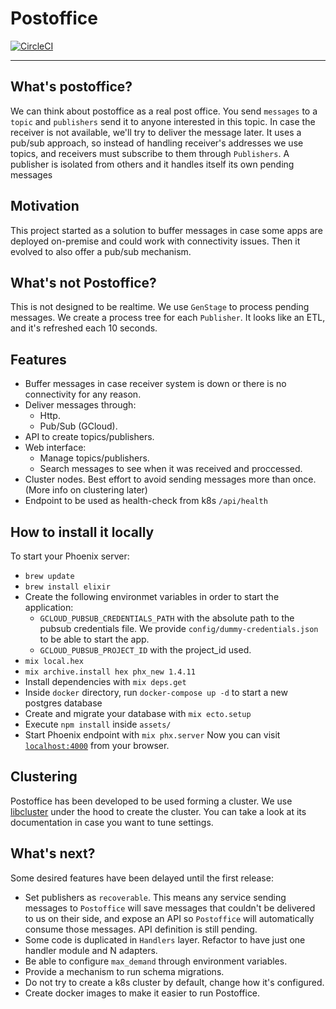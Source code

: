 # Postoffice
[![CircleCI](https://circleci.com/gh/lonamiaec/postoffice/tree/master.svg?style=svg)](https://circleci.com/gh/lonamiaec/postoffice/tree/master)

---
## What's postoffice?
We can think about postoffice as a real post office. You send `messages` to a `topic` and `publishers` send it to anyone interested in this topic. In case the receiver is not available, we'll try to deliver the message later.
It uses a pub/sub approach, so instead of handling receiver's addresses we use topics, and receivers must subscribe to them through `Publishers`.
A publisher is isolated from others and it handles itself its own pending messages

## Motivation
This project started as a solution to buffer messages in case some apps are deployed on-premise and could work with connectivity issues. Then it evolved to also offer a pub/sub mechanism.

## What's not Postoffice?
This is not designed to be realtime. We use `GenStage` to process pending messages. We create a process tree for each `Publisher`. It looks like an ETL, and it's refreshed each 10 seconds.

## Features
* Buffer messages in case receiver system is down or there is no connectivity for any reason.
* Deliver messages through:
  * Http.
  * Pub/Sub (GCloud).
* API to create topics/publishers.
* Web interface:
  * Manage topics/publishers.
  * Search messages to see when it was received and proccessed.
* Cluster nodes. Best effort to avoid sending messages more than once. (More info on clustering later)
* Endpoint to be used as health-check from k8s `/api/health`
## How to install it locally
To start your Phoenix server:
  * `brew update`
  * `brew install elixir`
  * Create the following environmet variables in order to start the application:
    * `GCLOUD_PUBSUB_CREDENTIALS_PATH` with the absolute path to the pubsub credentials file. We provide `config/dummy-credentials.json` to be able to start the app.
    * `GCLOUD_PUBSUB_PROJECT_ID` with the project_id used.
  * `mix local.hex`
  * `mix archive.install hex phx_new 1.4.11`
  * Install dependencies with `mix deps.get`
  * Inside `docker` directory, run `docker-compose up -d` to start a new postgres database
  * Create and migrate your database with `mix ecto.setup`
  * Execute `npm install` inside `assets/`
  * Start Phoenix endpoint with `mix phx.server`
Now you can visit [`localhost:4000`](http://localhost:4000) from your browser.

## Clustering
Postoffice has been developed to be used forming a cluster. We use [libcluster](https://github.com/bitwalker/libcluster) under the hood to create the cluster. You can take a look at its documentation in case you want to tune settings.

## What's next?
Some desired features have been delayed until the first release:
* Set publishers as `recoverable`. This means any service sending messages to `Postoffice` will save messages that couldn't be delivered to us on their side, and expose an API so `Postoffice` will automatically consume those messages. API definition is still pending.
* Some code is duplicated in `Handlers` layer. Refactor to have just one handler module and N adapters.
* Be able to configure `max_demand` through environment variables.
* Provide a mechanism to run schema migrations.
* Do not try to create a k8s cluster by default, change how it's configured.
* Create docker images to make it easier to run Postoffice.
